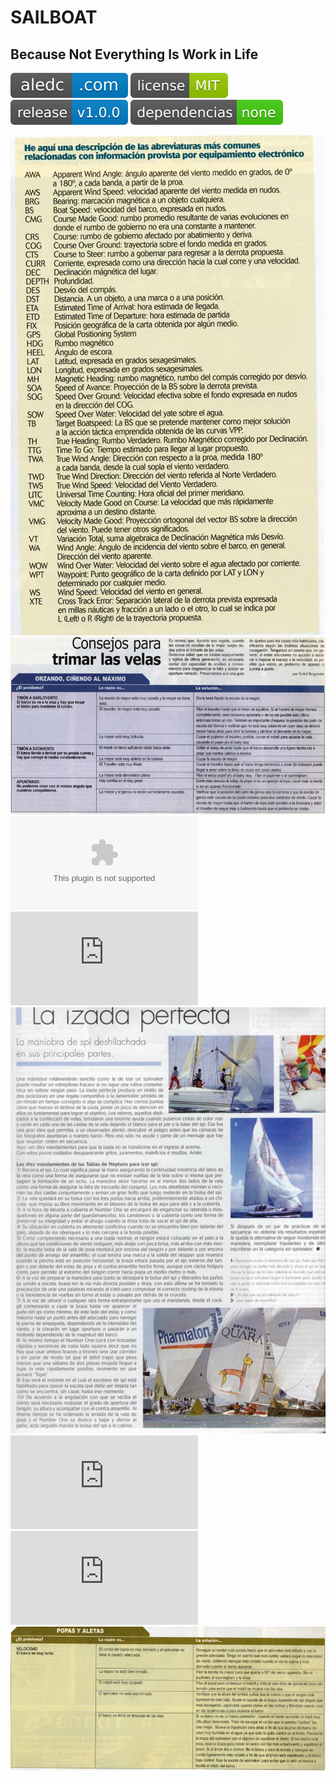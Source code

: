 # SAILBOAT

## Because Not Everything Is Work in Life

[![aledc.com](https://github.com/aledc7/Scrum-Certification/blob/master/recursos/aledc.com.svg)](https://aledc.com)
[![License](https://github.com/aledc7/Scrum-Certification/blob/master/recursos/mit-license.svg)](https://aledc.com)
[![GitHub release](https://github.com/aledc7/Scrum-Certification/blob/master/recursos/release.svg)](https://aledc.com)
[![Dependencies](https://github.com/aledc7/Scrum-Certification/blob/master/recursos/dependencias-none.svg)](https://aledc.com)




![](https://github.com/aledc7/sailboat/blob/master/resources/Abreviaturas.jpg?raw=true)
![](https://github.com/aledc7/sailboat/blob/master/resources/ConcejoTrimarVelas.jpg?raw=true)
![ESCUELA NAVEGACION](https://github.com/aledc7/sailboat/blob/master/resources/Escuela%20nautica.%20Navegacion.doc?raw=true)
![IALA](https://github.com/aledc7/sailboat/blob/master/resources/I.A.L.A..pps?raw=true)
![LA IZADA PERFECTA](https://github.com/aledc7/sailboat/blob/master/resources/IzadaPerfecta.jpg?raw=true)
![PREGUNTAS](https://github.com/aledc7/sailboat/blob/master/resources/Navegar%20-%20Patron%20de%20Embarcaciones%20de%20Recreo%20-%20Navegacio%CC%81n.Propulsio%CC%81n%20meca%CC%81nica.Test%20de%20examen.pdf)
![Trimado de Velas](https://github.com/aledc7/sailboat/blob/master/resources/Navegar%20-%20Trimado%20De%20Velas.pdf)
![PopasAleta](https://github.com/aledc7/sailboat/blob/master/resources/PopasAleta.jpg?raw=true)
![]()
![]()
![]()
![]()
![]()
![]()
![]()
